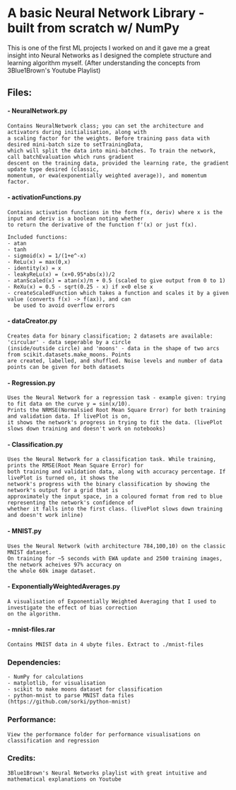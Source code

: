 # A basic Neural Network Library - built from scratch w/ NumPy

This is one of the first ML projects I worked on and it gave me a great insight into Neural Networks as I designed the complete structure and learning algorithm myself. (After understanding the concepts from 3Blue1Brown's Youtube Playlist)

## Files:
#### - NeuralNetwork.py
    Contains NeuralNetwork class; you can set the architecture and activators during initialisation, along with
    a scaling factor for the weights. Before training pass data with desired mini-batch size to setTrainingData,
    which will split the data into mini-batches. To train the network, call batchEvaluation which runs gradient
    descent on the training data, provided the learning rate, the gradient update type desired (classic,
    momentum, or ewa(exponentially weighted average)), and momentum factor.
    
#### - activationFunctions.py
    Contains activation functions in the form f(x, deriv) where x is the input and deriv is a boolean noting whether
    to return the derivative of the function f'(x) or just f(x).  
      
    Included functions:  
    - atan  
    - tanh  
    - sigmoid(x) = 1/(1+e^-x)  
    - ReLu(x) = max(0,x)  
    - identity(x) = x  
    - leakyReLu(x) = (x+0.95*abs(x))/2  
    - atanScaled(x) = atan(x)/π + 0.5 (scaled to give output from 0 to 1)  
    - ReXu(x) = 0.5 - sqrt(0.25 - x) if x<0 else x
    - createScaledFunction which takes a function and scales it by a given value (converts f(x) -> f(ax)), and can  
      be used to avoid overflow errors

#### - dataCreator.py
    Creates data for binary classification; 2 datasets are available: 'circular' - data seperable by a circle
    (inside/outside circle) and 'moons' - data in the shape of two arcs from scikit.datasets.make_moons. Points
    are created, labelled, and shuffled. Noise levels and number of data points can be given for both datasets

#### - Regression.py
    Uses the Neural Network for a regression task - example given: trying to fit data on the curve y = sin(x/10).
    Prints the NRMSE(Normalsied Root Mean Square Error) for both training and validation data. If livePlot is on,
    it shows the network's progress in trying to fit the data. (livePlot slows down training and doesn't work on notebooks)

#### - Classification.py  
    Uses the Neural Network for a classification task. While training, prints the RMSE(Root Mean Square Error) for
    both training and validation data, along with accuracy percentage. If livePlot is turned on, it shows the
    network's progress with the binary classification by showing the network's output for a grid that is
    approximately the input space, in a coloured format from red to blue representing the network's confidence of
    whether it falls into the first class. (livePlot slows down training and doesn't work inline)

#### - MNIST.py 
    Uses the Neural Network (with architecture 784,100,10) on the classic MNIST dataset.
    On training for ~5 seconds with EWA update and 2500 training images, the network acheives 97% accuracy on
    the whole 60k image dataset.

#### - ExponentiallyWeightedAverages.py
    A visualisation of Exponentially Weighted Averaging that I used to investigate the effect of bias correction
    on the algorithm.

#### - mnist-files.rar
    Contains MNIST data in 4 ubyte files. Extract to ./mnist-files
    
### Dependencies:
    - NumPy for calculations
    - matplotlib, for visualisation
    - scikit to make moons dataset for classification
    - python-mnist to parse MNIST data files (https://github.com/sorki/python-mnist)
    
### Performance:
    View the performance folder for performance visualisations on classification and regression 

### Credits:
    3Blue1Brown's Neural Networks playlist with great intuitive and mathematical explanations on Youtube
